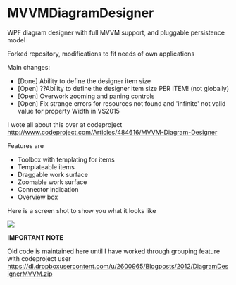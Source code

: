 # MVVMDiagramDesigner
WPF diagram designer with full MVVM support, and pluggable persistence model

Forked repository, modifications to fit needs of own applications

Main changes:
<ul>
<li>[Done] Ability to define the designer item size</li>
<li>[Open] ??Ability to define the designer item size PER ITEM! (not globally)</li>
<li>[Open] Overwork zooming and paning controls</li>
<li>[Open] Fix strange errors for resources not found and 'infinite' not valid value for property Width in VS2015</li>
</ul>



I wote all about this over at codeproject <a href="http://www.codeproject.com/Articles/484616/MVVM-Diagram-Designer" target="_blank">http://www.codeproject.com/Articles/484616/MVVM-Diagram-Designer</a>

Features are

<ul>
<li>Toolbox with templating for items</li>
<li>Templateable items</li>
<li>Draggable work surface</li>
<li>Zoomable work surface</li>
<li>Connector indication</li>
<li>Overview box</li>
</ul>

Here is a screen shot to show you what it looks like

<img src="http://www.codeproject.com/KB/WPF/484616/demoAppSmall.png"/>



<strong>IMPORTANT NOTE</strong>

Old code is maintained here until I have worked through grouping feature with codeproject user <a href="https://dl.dropboxusercontent.com/u/2600965/Blogposts/2012/DiagramDesignerMVVM.zip" target="_blank">https://dl.dropboxusercontent.com/u/2600965/Blogposts/2012/DiagramDesignerMVVM.zip</a>
